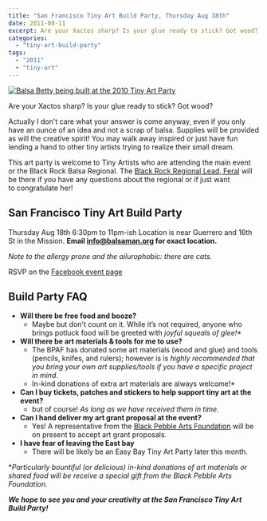 ```yaml
---
title: "San Francisco Tiny Art Build Party, Thursday Aug 18th"
date: 2011-08-11
excerpt: Are your Xactos sharp? Is your glue ready to stick? Got wood? Actually I don't care what your answer is come anyway, even if you only have an ounce of an idea and not a scrap of balsa. Supplies will be provided as will the creative spirit! You may walk away inspired or just have fun lending a hand to other tiny artists trying to realize their small dream.
categories: 
  - "tiny-art-build-party"
tags: 
  - "2011"
  - "tiny-art"
---
```


[![Balsa Betty being built at the 2010 Tiny Art Party](/images/4875695959_5d066e8082_b.jpg "Balsa Betty being built at the 2010 Tiny Art Party")](http://farm5.static.flickr.com/4138/4875695959_5d066e8082_b.jpg)

Are your Xactos sharp? Is your glue ready to stick? Got wood?

Actually I don't care what your answer is come anyway, even if you only have an ounce of an idea and not a scrap of balsa. Supplies will be provided as will the creative spirit! You may walk away inspired or just have fun lending a hand to other tiny artists trying to realize their small dream.

This art party is welcome to Tiny Artists who are attending the main event or the Black Rock Balsa Regional. The [Black Rock Regional Lead, Feral](http://balsaman.org/2011/08/balsa-man-black-rock-regional-2011/) will be there if you have any questions about the regional or if just want to congratulate her!

## **San Francisco Tiny Art Build Party**

Thursday Aug 18th 6:30pm to 11pm-ish Location is near Guerrero and 16th St in the Mission. **Email [info@balsaman.org](mailto:info@balsaman.org) for exact location.**

_Note to the allergy prone and the ailurophobic: there are cats._

RSVP on the [Facebook event page](https://www.facebook.com/event.php?eid=108915852542874)

## Build Party FAQ

- **Will there be free food and booze?**
    - Maybe but don't count on it. While it’s not required, anyone who brings potluck food will be greeted with _joyful squeals of glee!\*_
- **Will there be art materials & tools for me to use?**
    - The BPAF has donated some art materials (wood and glue) and tools (pencils, knifes, and rulers); however is is _highly recommended that you bring your own art supplies/tools if you have a specific project in mind_.
    - In-kind donations of extra art materials are always welcome!\*
- **Can I buy tickets, patches and stickers to help support tiny art at the event?**
    - but of course! _As long as we have received them in time._
- **Can I hand deliver my art grant proposal at the event?**
    - Yes! A representative from the [Black Pebble Arts Foundation](http://balsaman.org/donate/) will be on present to accept art grant proposals.
- **I have fear of leaving the East bay**
    - There will be likely be an Easy Bay Tiny Art Party later this month.

\*_Particularly bountiful (or delicious) in-kind donations of art materials or shared food will be receive a special gift from the Black Pebble Arts Foundation._

**_We hope to see you and your creativity at the San Francisco Tiny Art Build Party!_**
